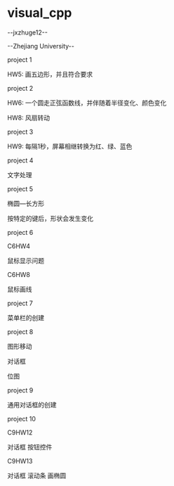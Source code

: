 visual_cpp
==========
--jxzhuge12--

--Zhejiang University--

project 1

HW5: 画五边形，并且符合要求

project 2

HW6: 一个圆走正弦函数线，并伴随着半径变化、颜色变化

HW8: 风扇转动

project 3

HW9: 每隔1秒，屏幕相继转换为红、绿、蓝色

project 4

文字处理

project 5

椭圆—长方形

按特定的键后，形状会发生变化

project 6

C6HW4

鼠标显示问题

C6HW8

鼠标画线

project 7

菜单栏的创建

project 8

图形移动

对话框

位图

project 9

通用对话框的创建

project 10

C9HW12

对话框 按钮控件

C9HW13

对话框 滚动条 画椭圆